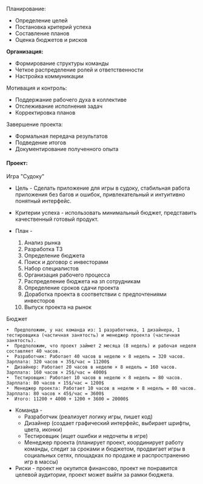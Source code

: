 Планирование:
- Определение целей
- Постановка критерий успеха
- Составление планов
- Оценка бюджетов и рисков

**Организация:**
- Формирование структуры команды
- Четкое распределение ролей и ответственности 
- Настройка коммуникации

Мотивация и контроль:
- Поддержание рабочего духа в коллективе
- Отслеживание исполнения задач
- Корректировка планов

Завершение проекта:
- Формальная передача результатов
- Подведение итогов
- Документирование полученного опыта

#### **Проект:**
Игра "Судоку"
- Цель - Сделать приложение для игры в судоку, стабильная работа приложения без багов и ошибок, привлекательный и интуитивно понятный интерфейс.
- Критерии успеха - использовать минимальный бюджет, представить качественный готовый продукт.

- План - 
	1. Анализ рынка
	2. Разработка ТЗ
	3. Определение бюджета
	4. Поиск и договор с инвесторами
	5. Набор специалистов
	6. Организация рабочего процесса
	7. Распределение бюджета на зп сотрудникам
	8. Определение сроков сдачи проекта
	9. Доработка проекта в соответствии с предпочтениями инвесторов
	10. Выпуск проекта на рынок

Бюджет
```
•  Предположим, у нас команда из: 1 разработчика, 1 дизайнера, 1 тестировщика (частичная занятость) и менеджер проекта (частичная занятость).
•  Предположим, что проект займет 2 месяца (8 недель) и рабочая неделя составляет 40 часов.
•  Разработчик: Работает 40 часов в неделю × 8 недель = 320 часов. Зарплата: 320 часов × 35$/час = 11200$
•  Дизайнер: Работает 20 часов в неделю × 8 недель = 160 часов. Зарплата: 160 часов × 25$/час = 4000$
•  Тестировщик: Работает 10 часов в неделю × 8 недель = 80 часов. Зарплата: 80 часов × 15$/час = 1200$
•  Менеджер проекта: Работает 10 часов в неделю × 8 недель = 80 часов. Зарплата: 80 часов × 45$/час = 3600$
•  Итого: 11200 + 4000 + 1200 + 3600 = 20000$
```

- Команда - 
	- Разработчик (реализует логику игры, пишет код)
	- Дизайнер (создает графический интерфейс, выбирает шрифты, цвета, иконки)
	- Тестировщик (ищет ошибки и недочеты в игре) 
	- Менеджер проекта (планирует проект, координирует работу команды, следит за сроками и бюджетом, продвигает игры в социальных сетях, площадках по продаже и распространению игр в массы)
- Риски - проект не окупится финансово, проект не понравится целевой аудитории, проект может выйти за рамки бюджета.
